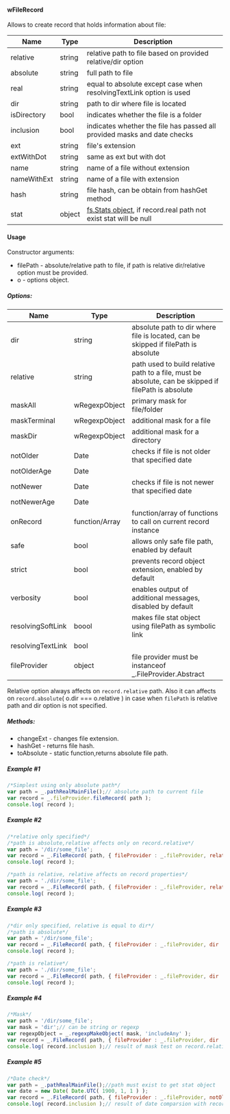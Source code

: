 #### wFileRecord
Allows to create record that holds information about file:

|  Name 	|Type| Description  	|
|---	|---	|---  |
|relative |string |relative path to file based on provided relative/dir option
|absolute |string |full path to file
|real |string |equal to absolute except case when resolvingTextLink option is used
|dir |string |path to dir where file is located
|isDirectory |bool |indicates whether the file is a folder
|inclusion |bool |indicates whether the file has passed all provided masks and date checks
|ext |string |file's extension
|extWithDot |string |same as ext but with dot
|name |string |name of a file without extension
|nameWithExt |string |name of a file with extension
|hash |string |file hash, can be obtain from hashGet method
|stat |object |[fs.Stats object](https://nodejs.org/api/fs.html#fs_class_fs_stats), if record.real path not exist stat will be null

#### Usage
Constructor arguments:
* filePath - absolute/relative path to file, if path is relative dir/relative option must be provided.
* o - options object.

##### Options:

|  Name 	|Type| Description  	|
|---	|---	|---  |
|dir |string|absolute path to dir where file is located, can be skipped if filePath is absolute
|relative|string|path used to build relative path to a file, must be absolute, can be skipped if filePath is absolute
|maskAll|wRegexpObject|primary mask for file/folder
|maskTerminal|wRegexpObject|additional mask for a file
|maskDir|wRegexpObject|additional mask for a directory
|notOlder|Date|checks if file is not older that specified date
|notOlderAge|Date|
|notNewer|Date|checks if file is not newer that specified date
|notNewerAge|Date|
|onRecord|function/Array|function/array of functions to call on current record instance
|safe|bool|allows only safe file path, enabled by default
|strict|bool|prevents record object extension, enabled by default
|verbosity|bool|enables output of additional messages, disabled by default
|resolvingSoftLink|boool|makes file stat object using filePath as symbolic link
|resolvingTextLink|bool|
|fileProvider|object|file provider must be instanceof _.FileProvider.Abstract

Relative option always affects on `record.relative` path. Also it can affects on `record.absolute`( o.dir === o.relative ) in case when `filePath` is relative path and dir option is not specified.

##### Methods:
* changeExt - changes file extension.
* hashGet - returns file hash.
* toAbsolute - static function,returns absolute file path.

##### Example #1
```javascript
/*Simplest using only absolute path*/
var path = _.pathRealMainFile();// absolute path to current file
var record = _.fileProvider.fileRecord( path );
console.log( record );
```

##### Example #2
```javascript
/*relative only specified*/
/*path is absolute,relative affects only on record.relative*/
var path = '/dir/some_file';
var record = _.FileRecord( path, { fileProvider : _.fileProvider, relative : '/X' } );
console.log( record );

/*path is relative, relative affects on record properties*/
var path = './dir/some_file';
var record = _.FileRecord( path, { fileProvider : _.fileProvider, relative : '/X' } );
console.log( record );
```

##### Example #3
```javascript
/*dir only specified, relative is equal to dir*/
/*path is absolute*/
var path = '/dir/some_file';
var record = _.FileRecord( path, { fileProvider : _.fileProvider, dir : '/A' } );
console.log( record );

/*path is relative*/
var path = './dir/some_file';
var record = _.FileRecord( path, { fileProvider : _.fileProvider, dir : '/A' } );
console.log( record );
```

##### Example #4
```javascript
/*Mask*/
var path = '/dir/some_file';
var mask = 'dir';// can be string or regexp
var regexpObject = _.regexpMakeObject( mask, 'includeAny' );
var record = _.FileRecord( path, { fileProvider : _.fileProvider, dir : '/A', maskAll : regexpObject } );
console.log( record.inclusion );// result of mask test on record.relative
```

##### Example #5
```javascript
/*Date check*/
var path = _.pathRealMainFile();//path must exist to get stat object
var date = new Date( Date.UTC( 1900, 1, 1 ) );
var record = _.FileRecord( path, { fileProvider : _.fileProvider, notOlder : date } );
console.log( record.inclusion );// result of date comparsion with record.stat.mtime
```
